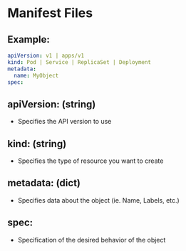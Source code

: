 # Manifest Files

## Example:
```yaml
apiVersion: v1 | apps/v1
kind: Pod | Service | ReplicaSet | Deployment
metadata:
  name: MyObject
spec:
```

## apiVersion: (string)
- Specifies the API version to use

## kind: (string)
- Specifies the type of resource you want to create

## metadata: (dict)
- Specifies data about the object (ie. Name, Labels, etc.)

## spec:
- Specification of the desired behavior of the object

